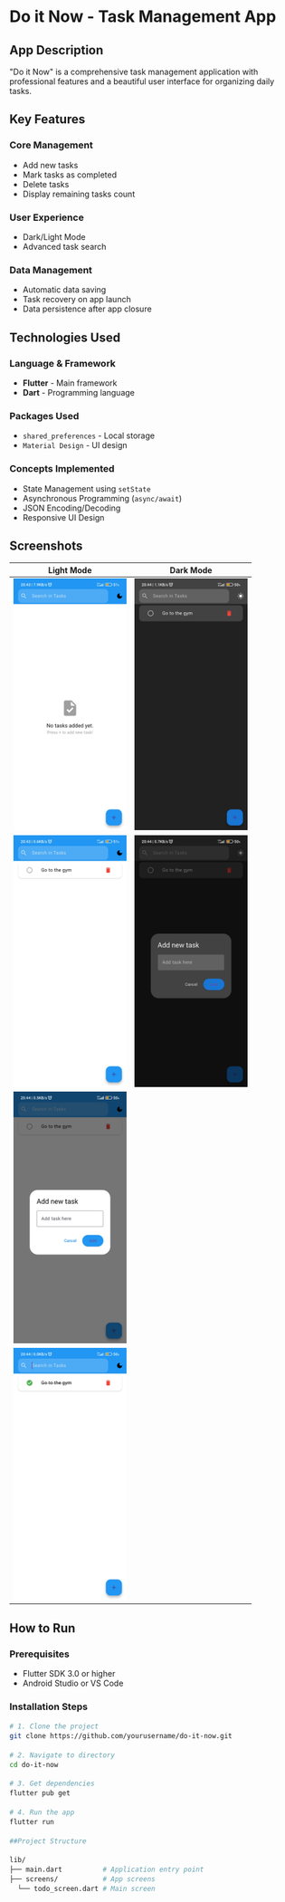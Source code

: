 # Do it Now - Task Management App

## App Description
"Do it Now" is a comprehensive task management application with professional features and a beautiful user interface for organizing daily tasks.

## Key Features

### Core Management
- Add new tasks
- Mark tasks as completed
- Delete tasks
- Display remaining tasks count

### User Experience
- Dark/Light Mode
- Advanced task search

### Data Management
- Automatic data saving
- Task recovery on app launch
- Data persistence after app closure

## Technologies Used

### Language & Framework
- **Flutter** - Main framework
- **Dart** - Programming language

### Packages Used
- `shared_preferences` - Local storage
- `Material Design` - UI design

### Concepts Implemented
- State Management using `setState`
- Asynchronous Programming (`async/await`)
- JSON Encoding/Decoding
- Responsive UI Design

## Screenshots

<div align="center">
  
| Light Mode | Dark Mode |
|------------|-----------|
| <img src="screenshots/DIT1.jpg" width="200"> | <img src="screenshots/DIT5.jpg" width="200"> |
| <img src="screenshots/DIT2.jpg" width="200"> | <img src="screenshots/DIT6.jpg" width="200"> |
| <img src="screenshots/DIT3.jpg" width="200"> |                                              |
| <img src="screenshots/DIT4.jpg" width="200"> |                                              |

</div>

## How to Run

### Prerequisites
- Flutter SDK 3.0 or higher
- Android Studio or VS Code

### Installation Steps
```bash
# 1. Clone the project
git clone https://github.com/yourusername/do-it-now.git

# 2. Navigate to directory
cd do-it-now

# 3. Get dependencies
flutter pub get

# 4. Run the app
flutter run

##Project Structure

lib/
├── main.dart          # Application entry point
├── screens/           # App screens
  └── todo_screen.dart # Main screen